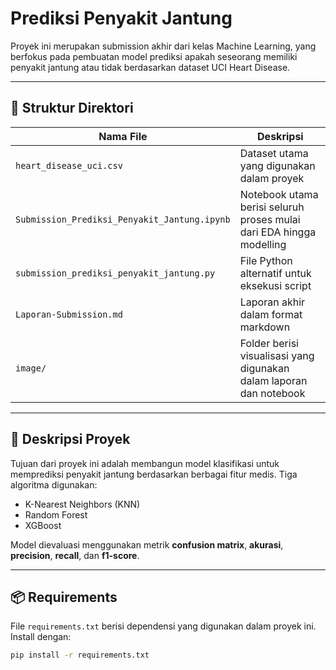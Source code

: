 # Prediksi Penyakit Jantung

Proyek ini merupakan submission akhir dari kelas Machine Learning, yang berfokus pada pembuatan model prediksi apakah seseorang memiliki penyakit jantung atau tidak berdasarkan dataset UCI Heart Disease.

---

## 📁 Struktur Direktori

| Nama File                               | Deskripsi                                                                 |
|----------------------------------------|---------------------------------------------------------------------------|
| `heart_disease_uci.csv`                | Dataset utama yang digunakan dalam proyek                                |
| `Submission_Prediksi_Penyakit_Jantung.ipynb` | Notebook utama berisi seluruh proses mulai dari EDA hingga modelling     |
| `submission_prediksi_penyakit_jantung.py`    | File Python alternatif untuk eksekusi script                             |
| `Laporan-Submission.md`                | Laporan akhir dalam format markdown                                      |
| `image/`                                | Folder berisi visualisasi yang digunakan dalam laporan dan notebook      |

---

## 📌 Deskripsi Proyek

Tujuan dari proyek ini adalah membangun model klasifikasi untuk memprediksi penyakit jantung berdasarkan berbagai fitur medis. Tiga algoritma digunakan:

- K-Nearest Neighbors (KNN)
- Random Forest
- XGBoost

Model dievaluasi menggunakan metrik **confusion matrix**, **akurasi**, **precision**, **recall**, dan **f1-score**.

---

## 📦 Requirements

File `requirements.txt` berisi dependensi yang digunakan dalam proyek ini. Install dengan:

```bash
pip install -r requirements.txt
